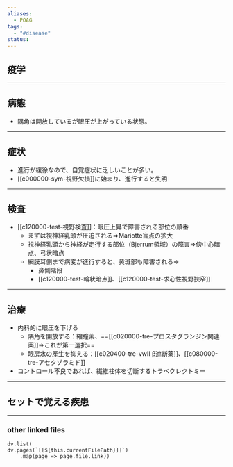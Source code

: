 ```yaml
---
aliases:
  - POAG
tags:
  - "#disease"
status:
---
```

## 疫学
---
## 病態
- 隅角は開放しているが眼圧が上がっている状態。
---
## 症状
- 進行が緩徐なので、自覚症状に乏しいことが多い。
- [[c000000-sym-視野欠損]]に始まり、進行すると失明
---
## 検査
- [[c120000-test-視野検査]]：眼圧上昇で障害される部位の順番
	- まずは視神経乳頭が圧迫される⇒Mariotte盲点の拡大
	- 視神経乳頭から神経が走行する部位（Bjerrum領域）の障害⇒傍中心暗点、弓状暗点
	- 網膜耳側まで病変が進行すると、黄斑部も障害される⇒
		- 鼻側階段
		- [[c120000-test-輪状暗点]]、[[c120000-test-求心性視野狭窄]]
---
## 治療
- 内科的に眼圧を下げる
	- 隅角を開放する：縮瞳薬、==[[c020000-tre-プロスタグランジン関連薬]]⇒これが第一選択==
	- 眼房水の産生を抑える：[[c020400-tre-vwII β遮断薬]]、[[c080000-tre-アセタゾラミド]]
- コントロール不良であれば、繊維柱体を切断するトラベクレクトミー
---
## セットで覚える疾患
---
### other linked files
```dataviewjs
dv.list(
dv.pages(`[[${this.currentFilePath}]]`)
	.map(page => page.file.link))
```